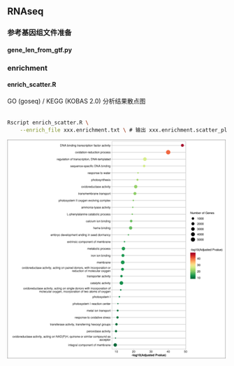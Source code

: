 ## RNAseq

### 参考基因组文件准备

#### gene_len_from_gtf.py

### enrichment

#### enrich_scatter.R

GO (goseq) / KEGG (KOBAS 2.0) 分析结果散点图


```bash

Rscript enrich_scatter.R \
    --enrich_file xxx.enrichment.txt \ # 输出 xxx.enrichment.scatter_plot.(png, pdf)


```

<img src="example/example.enrichment.scatter_plot.png" width="500" align=center />

